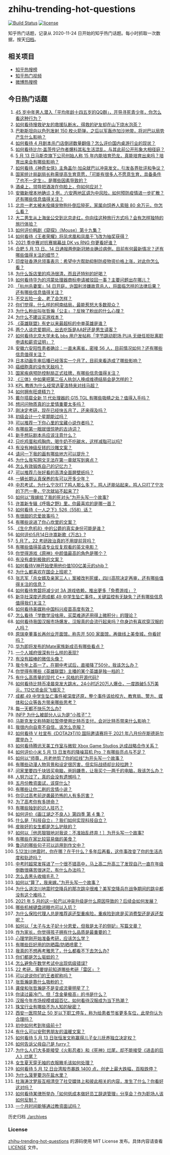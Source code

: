 # zhihu-trending-hot-questions

[![Build Status](https://github.com/justjavac/zhihu-trending-hot-questions/workflows/ci/badge.svg?branch=master)](https://github.com/justjavac/zhihu-trending-hot-questions/actions)
[![license](https://img.shields.io/github/license/justjavac/zhihu-trending-hot-questions)](https://github.com/justjavac/zhihu-trending-hot-questions/blob/master/LICENSE)

知乎热门话题，记录从 2020-11-24 日开始的知乎热门话题。每小时抓取一次数据，按天[归档](./archives)。

## 相关项目

- [知乎热搜榜](https://github.com/justjavac/zhihu-trending-top-search)
- [知乎热门视频](https://github.com/justjavac/zhihu-trending-hot-video)
- [微博热搜榜](https://github.com/justjavac/weibo-trending-hot-search)

## 今日热门话题

<!-- BEGIN -->
<!-- 最后更新时间 Fri May 14 2021 13:13:24 GMT+0800 (China Standard Time) -->

1. [45
   岁中年男人潜入「平均年龄十四五岁的QQ群」，开导寻死青少年，你怎么看这种行为？](https://www.zhihu.com/question/458209073)
2. [如何看待搜救驴友的救援队断水，得救的驴友却在山下烧水泡茶？](https://www.zhihu.com/question/459310609)
3. [巴勒斯坦向以色列发射 150
   枚火箭弹，之后以军轰炸加沙地带，将对巴以局势产生什么影响？](https://www.zhihu.com/question/458956080)
4. [如何看待 4
   月剧本杀门店倒闭数量翻倍？怎么评价国内桌游行业的现状？](https://www.zhihu.com/question/459180058)
5. [如何看待比尔·盖茨传记作者爆料其私生活混乱，与其此前公开形象大相径庭？](https://www.zhihu.com/question/459168945)
6. [5 月 13 日马斯克旗下公司创始人称 15
   年内能培育恐龙，真能培育出来吗？培育出来会有哪些影响？](https://www.zhihu.com/question/459235882)
7. [如何看待《神奇女侠》主角盖尔·加朵就巴以冲突发文，引发各界批评和争议？](https://www.zhihu.com/question/459349054)
8. [国家统计局副局长称需提高生育意愿，「可能有很多人不愿意生育，具备条件了也不一定生」，是哪些因素导致的？](https://www.zhihu.com/question/459227388)
9. [酒桌上，领导把酒泼在你脸上，你如何应对？](https://www.zhihu.com/question/438684200)
10. [安徽新增本地确诊 3
    例，六安两地区调为中风险，如何预防疫情进一步扩散？还有哪些信息值得关注？](https://www.zhihu.com/question/459297033)
11. [北京一老太被未拴绳宠物狗扑倒后猝死，家属向饲养人索赔 80
    余万元，你怎么看？](https://www.zhihu.com/question/459188941)
12. [大二男生从上海坐公交到北京走红，你向往这种旅行方式吗？会有怎样独特的旅行体验？](https://www.zhihu.com/question/459203090)
13. [如何评价韩剧《窥探》（Mouse）第十九集？](https://www.zhihu.com/question/459187331)
14. [如何看待《王者荣耀》将凤求凰和凤凰于飞改为抽奖获得？](https://www.zhihu.com/question/459185231)
15. [2021 季中赛对抗赛揭幕战 DK vs RNG 你更看好谁？](https://www.zhihu.com/question/459201355)
16. [合肥 5 月 13 日、14
    日通报两例新冠肺炎确诊病例，目前有何最新情况？还有哪些值得关注的细节？](https://www.zhihu.com/question/459294635)
17. [印度驻香港总领事表示：希望中方帮助抑制防疫物资价格上涨，对此你怎么看？](https://www.zhihu.com/question/459219198)
18. [为什么饭店里的鸡汤很清，而且还特别的好喝？](https://www.zhihu.com/question/437783371)
19. [如何看待华为的鸿蒙处理器商标申请被驳回一事？主要问题出在哪儿？](https://www.zhihu.com/question/459040169)
20. [「杭州杀妻案」14
    日开庭，许国利涉嫌故意杀人，将面临怎样的法律后果？还有哪些信息值得关注？](https://www.zhihu.com/question/459018152)
21. [不交五险一金，老了会怎样？](https://www.zhihu.com/question/383748418)
22. [你们觉得，什么样的柯南结局，最能惹怒大多数观众？](https://www.zhihu.com/question/336378614)
23. [为什么粉丝叫张哲瀚「公主」？反映了粉丝的什么心理？](https://www.zhihu.com/question/457355329)
24. [为什么不建议买游戏本？](https://www.zhihu.com/question/406822764)
25. [《英雄联盟》有史以来最超标的中单英雄是谁？](https://www.zhihu.com/question/458539582)
26. [两个人谈恋爱期间，出去吃饭是AA好还是男生请客？](https://www.zhihu.com/question/453155566)
27. [如何看待北京大学未名 bbs 用户发帖称「字节跳动职场 PUA
    无继任拒批离职申请和薪资证明」？](https://www.zhihu.com/question/459317193)
28. [安徽六安阳性患者确诊：一直未离省，密接 56
    人，目前情况如何？还有哪些信息值得关注？](https://www.zhihu.com/question/459216973)
29. [日本动画先审后播已经落实一个月了，目前来看造成了哪些影响？](https://www.zhihu.com/question/459030813)
30. [癌细胞真的没有天敌吗？](https://www.zhihu.com/question/443608344)
31. [国家疾病预防控制局正式挂牌，有哪些信息值得关注？](https://www.zhihu.com/question/459166214)
32. [《三体》中如果把第二任人执剑人换成维德结局会是怎样的？](https://www.zhihu.com/question/458972687)
33. [KPL 教练为什么经常选夏洛特来对线马超？](https://www.zhihu.com/question/456202014)
34. [如何拥有旺盛精力？](https://www.zhihu.com/question/21671881)
35. [戴尔搭载全新 11 代处理器的 G15 TGL
    有哪些吸睛之处？值得入手吗？](https://www.zhihu.com/question/459183151)
36. [想问问物质真的比爱情重要太多吗？](https://www.zhihu.com/question/458790267)
37. [刚决定考研，现在已经快五月了，还来得及吗？](https://www.zhihu.com/question/320125538)
38. [初级会计一个星期能过吗？](https://www.zhihu.com/question/458361130)
39. [可以推荐一下你心里的宝藏小说作者吗？](https://www.zhihu.com/question/370810152)
40. [有哪些第一眼就很惊艳的古诗词？](https://www.zhihu.com/question/457813945)
41. [新手想玩剧本杀应该注意什么？](https://www.zhihu.com/question/457763097)
42. [只吃鸡蛋和鸡胸肉，喝牛奶不吃碳水，这样减脂可以吗?](https://www.zhihu.com/question/419594552)
43. [有没有神级反转的沙雕文案？](https://www.zhihu.com/question/452293238)
44. [请问一下我的画有哪些地方可以提升？](https://www.zhihu.com/question/455530799)
45. [为什么我写网文无法在第一章就写到爽点？](https://www.zhihu.com/question/456638837)
46. [怎么有效锻炼自己的记忆力？](https://www.zhihu.com/question/36473108)
47. [可以推荐几张好看的高清全面屏壁纸吗？](https://www.zhihu.com/question/451173976)
48. [一辆长期认真保养的车可以开多少年？](https://www.zhihu.com/question/42018659)
49. [中忍考试，为什么宁次打了鸣人那么多下，鸣人还能站起来，鸣人只打了宁次的下巴一拳，宁次就站不起来了?](https://www.zhihu.com/question/458394330)
50. [如何以“我嫁给了我的死对头”为开头写一个故事?](https://www.zhihu.com/question/442498012)
51. [许嵩新专辑《呼吸之野》里，你最喜欢的是哪一首？](https://www.zhihu.com/question/459313236)
52. [如何看待《一人之下》526（558）话？](https://www.zhihu.com/question/459275898)
53. [有很甜的恋爱故事吗？](https://www.zhihu.com/question/336465537)
54. [有哪些说进了你心坎里的文案？](https://www.zhihu.com/question/450326199)
55. [《生化危机8》中的公爵的真实身份可能是谁？](https://www.zhihu.com/question/458347017)
56. [如何评价5月14日许嵩新歌《万古》?](https://www.zhihu.com/question/459309903)
57. [5 月了，22 考研政治真的不用提前背吗？](https://www.zhihu.com/question/459197746)
58. [有哪些值得英语专业反复观看的英文电影？](https://www.zhihu.com/question/327827779)
59. [你觉得游戏《原神》中颜值最高的角色是哪个？](https://www.zhihu.com/question/459265069)
60. [有没有虐到极致的文案？](https://www.zhihu.com/question/438549057)
61. [如何看待V神开始使用他价值100亿美元的shib？](https://www.zhihu.com/question/459141863)
62. [为什么都喜欢在国企上班呢？](https://www.zhihu.com/question/435520812)
63. [张志军「杀女婿及亲家三人」案被改判死缓，四川高院决定再审，还有哪些值得关注的信息？](https://www.zhihu.com/question/459168017)
64. [如何看待育碧将减少对 3A 游戏依赖，推出更多「免费游戏」？](https://www.zhihu.com/question/459085211)
65. [新华社深度还原成都 49
    中学生坠亡事件，关键监控有无缺失？还有哪些信息值得我们关注？](https://www.zhihu.com/question/459149724)
66. [如何看待美媒称中国科兴疫苗高度有效？](https://www.zhihu.com/question/459164049)
67. [怎么看待「学数学没啥用，买菜难道还用得上微积分」的理论？](https://www.zhihu.com/question/330028623)
68. [如何看待我国汉服市场爆发，汉服真的会流行起来吗？你身边有喜欢穿汉服的人吗？](https://www.zhihu.com/question/459183624)
69. [原瑞幸董事长再创业开面馆，称先开 500
    家面馆，再做线上美食城，你看好吗？](https://www.zhihu.com/question/459077352)
70. [华为即将发布的Mate家族新成员有哪些看点？](https://www.zhihu.com/question/459213568)
71. [一个人城府很深有什么样的表现?](https://www.zhihu.com/question/30478446)
72. [有没有超棒的微信头像？](https://www.zhihu.com/question/432712007)
73. [我今年上高一了，在期中考试后，直接降了50分，我该怎么办？](https://www.zhihu.com/question/457399291)
74. [你觉得有哪些《英雄联盟》主播的某个英雄是独一档的？](https://www.zhihu.com/question/458263223)
75. [有什么高质量的现代 C++ 风格的开源代码?](https://www.zhihu.com/question/23153437)
76. [如何看待比特币凌晨突发大跳水，24小时近20万人爆仓，一度跌破5.5万美元，112亿资金灰飞烟灭？](https://www.zhihu.com/question/458814331)
77. [成都 49
    中学生坠亡事件被深度还原，整个事件该给校方、教育局、警方、媒体和公众等各方带来哪些思考？](https://www.zhihu.com/question/459211214)
78. [每一天都不快乐怎么办?](https://www.zhihu.com/question/455487375)
79. [INFP 为什么被部分人认为是“小孩子”？](https://www.zhihu.com/question/455026352)
80. [马斯克发文称特斯拉暂停使用比特币支付，会对比特币带来什么影响？](https://www.zhihu.com/question/459161438)
81. [我很内向自卑不自信，该怎么克服？](https://www.zhihu.com/question/454924026)
82. [如何看待 V 社宣布《DOTA2》Ti10 国际邀请赛将于 2021
    年八月份在斯德哥尔摩举办？](https://www.zhihu.com/question/459019776)
83. [如何看待腾讯天美工作室与微软 Xbox Game Studios
    达成战略合作关系？](https://www.zhihu.com/question/459182008)
84. [如何评价小米 5 月 13 日发布的降噪耳机 Pro
    ？有哪些亮点与不足？](https://www.zhihu.com/question/458684897)
85. [如何以“师尊，月老他剪了你的红线”为开头写一个故事？](https://www.zhihu.com/question/444729919)
86. [有哪些动漫人物背景和设定很厉害，但实际战绩却比较拉跨？](https://www.zhihu.com/question/450292431)
87. [问家里要四千块钱买电脑，爸妈嫌贵，让我买个一两千的电脑，我该怎么办？](https://www.zhihu.com/question/438760685)
88. [人努力过了，真的会没有遗憾吗？](https://www.zhihu.com/question/456328273)
89. [五月份教资面试，该穿什么?](https://www.zhihu.com/question/457250431)
90. [有哪些让你二刷的言情小说？](https://www.zhihu.com/question/354691177)
91. [你见过高考前逆袭最恐怖的人有多厉害？](https://www.zhihu.com/question/283917753)
92. [为了高考你有多拼命？](https://www.zhihu.com/question/265601359)
93. [有哪些独到的识人技巧？](https://www.zhihu.com/question/47908341)
94. [如何评价《画江湖之不良人》第四季 第 4 集？](https://www.zhihu.com/question/459183650)
95. [什么是「科技自立」？我们如何实现科技自立？](https://www.zhihu.com/question/458853728)
96. [皮肤好的女生都是怎么护肤的？](https://www.zhihu.com/question/378731108)
97. [如何以［他恶狠狠地对我说：不准始乱终弃！］为开头写一个故事?](https://www.zhihu.com/question/458410036)
98. [有哪些在家比较容易做的美食？](https://www.zhihu.com/question/351273101)
99. [鲁迅的哪些句子可以运用到作文中？](https://www.zhihu.com/question/333279136)
100. [5.12汶川地震时，你在哪？在干什么？多年后再看，这件事改变了你的生活态度和轨迹吗？](https://www.zhihu.com/question/459026072)
101. [中考时超常发挥进了一个很不错高中，马上高二升高三了发现自己一直在年级倒数很痛苦很迷茫，有什么办法吗？](https://www.zhihu.com/question/458421713)
102. [怎么去黑头收缩毛孔？](https://www.zhihu.com/question/24903292)
103. [如何以“算了，我来嫁。”为开头写一个故事？](https://www.zhihu.com/question/453317026)
104. [为什么讲汶川地震时空降兵的那次跳伞很难？美军空降兵在战争期间的跳伞都没有这个难吗？](https://www.zhihu.com/question/35656689)
105. [2021 年 5
     月的这一轮巴以冲突升级是什么原因导致的？后续会如何发展？](https://www.zhihu.com/question/459004922)
106. [哪些机械键盘闭眼也可以入坑？](https://www.zhihu.com/question/380566492)
107. [为什么保险代理人总是推荐返还型重疾险，重疾险到底是买消费型还是返还型呢？](https://www.zhihu.com/question/326513838)
108. [如何以「太子与太子妃十分恩爱，但我是太子的侧妃」写篇文章？](https://www.zhihu.com/question/443793653)
109. [作为家长，你觉得孩子拥有什么品质是最重要的？](https://www.zhihu.com/question/458325713)
110. [心理学刚开始准备考研，应该怎么学？](https://www.zhihu.com/question/458669949)
111. [有哪些巨好用的防晒霜/防晒喷雾？](https://www.zhihu.com/question/268591519)
112. [我真的不想再考雅思了，什么都看不下去怎么办?](https://www.zhihu.com/question/348158667)
113. [你们都是怎么驱蚊的？](https://www.zhihu.com/question/321811888)
114. [怎么避免在数学考试中出现低级错误?](https://www.zhihu.com/question/453348798)
115. [22 考研，需要提前知道哪些考研「雷区」？](https://www.zhihu.com/question/448380449)
116. [可以说说你们的王者昵称吗？](https://www.zhihu.com/question/442206137)
117. [张哲瀚是靠什么吸粉的？](https://www.zhihu.com/question/458902092)
118. [龚俊和张哲瀚是不是变成流量明星了？](https://www.zhihu.com/question/458177200)
119. [你读过最冷门，但「含金量极高」的书是什么？](https://www.zhihu.com/question/438708854)
120. [汉服今年市场规模或超百亿，如何看待汉服成为当下热潮？](https://www.zhihu.com/question/459160852)
121. [珠宝行业有哪些不为人知的秘密？](https://www.zhihu.com/question/59084436)
122. [西安一医院禁止 50
     岁以下职工停车，称为给患者节省更多车位，此举你认为合理吗？](https://www.zhihu.com/question/459024549)
123. [初中如何考到年级前十?](https://www.zhihu.com/question/353434774)
124. [有什么可以安慰男朋友的温暖文案？](https://www.zhihu.com/question/451064358)
125. [如何看待 5 月 13
     日张恒发文称赢得儿子女儿抚养独立决定权？](https://www.zhihu.com/question/459149865)
126. [如何告诉父母自己是 furry？](https://www.zhihu.com/question/444555641)
127. [为什么人们大多能接受《火影忍者》和《死神》烂尾，却不能接受《进击的巨人》烂尾？](https://www.zhihu.com/question/453988761)
128. [女生夏天穿无袖的衣服腋毛该如何处理？](https://www.zhihu.com/question/49147353)
129. [如何看待 5 月 12 日台湾股市暴跌 1400
     点，创史上最大跌幅，百股跌停？](https://www.zhihu.com/question/459028790)
130. [为什么菠萝要泡在盐水里？](https://www.zhihu.com/question/441723737)
131. [杜海涛沈梦辰互相清空了社交媒体上和彼此相关的内容，发生了什么？你看好这对吗？](https://www.zhihu.com/question/459091147)
132. [如何看待某律所举办「如何低成本做好员工辞退管理」分享会？作为职场人该如何反制？](https://www.zhihu.com/question/459085788)
133. [一个月时间能够通过教资面试吗？](https://www.zhihu.com/question/450116108)

<!-- END -->

历史归档 [./archives](./archives)

### License

[zhihu-trending-hot-questions](https://github.com/justjavac/zhihu-trending-hot-questions)
的源码使用 MIT License 发布。具体内容请查看 [LICENSE](./LICENSE) 文件。
